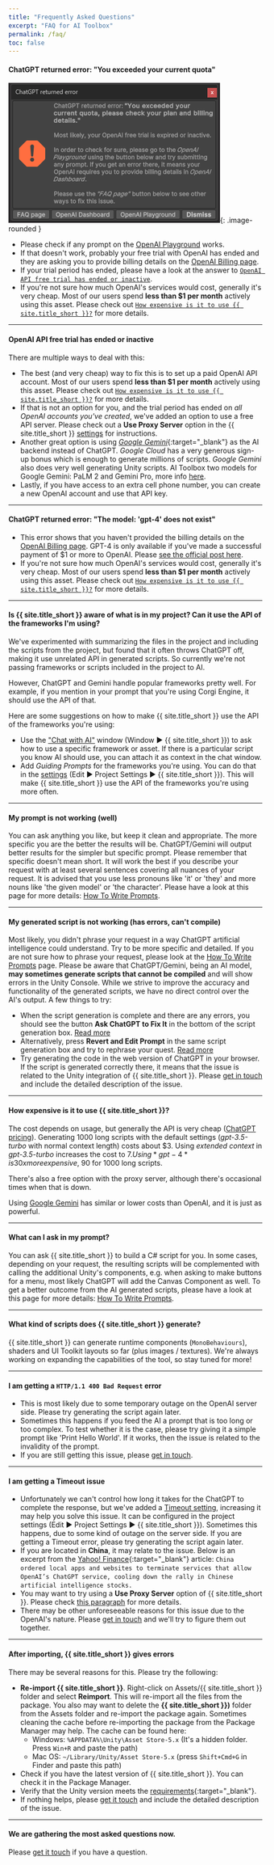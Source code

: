 ```yaml
---
title: "Frequently Asked Questions"
excerpt: "FAQ for AI Toolbox"
permalink: /faq/
toc: false
---
```


#### ChatGPT returned error: "You exceeded your current quota"

![](../assets/images/manual_images/quota-exceeded-error-window.png){: .image-rounded }

- Please check if any prompt on the [OpenAI Playground](https://platform.openai.com/playground) works.
- If that doesn't work, probably your free trial with OpenAI has ended and they are asking you to provide billing details on the [OpenAI Billing page](https://platform.openai.com/account/billing/overview).
- If your trial period has ended, please have a look at the answer to [`OpenAI API free trial has ended or inactive`](#openai-api-free-trial-has-ended-or-inactive).
- If you're not sure how much OpenAI's services would cost, generally it's very cheap. Most of our users spend **less than $1 per month** actively using this asset. Please check out [`How expensive is it to use {{ site.title_short }}?`](#how-expensive-is-it-to-use-ai-toolbox) for more details.

---

#### OpenAI API free trial has ended or inactive
There are multiple ways to deal with this:
- The best (and very cheap) way to fix this is to set up a paid OpenAI API account. Most of our users spend **less than $1 per month** actively using this asset. Please check out [`How expensive is it to use {{ site.title_short }}?`](#how-expensive-is-it-to-use-ai-toolbox) for more details.
- If that is not an option for you, and the trial period has ended on *all OpenAI accounts you've created*, we've added an option to use a free API server. Please check out a **Use Proxy Server** option in the {{ site.title_short }} [settings](/getting-started/#openai-api-key) for instructions.
- Another great option is using [*Google Gemini*](/gemini-set-up/){:target="_blank"} as the AI backend instead of ChatGPT. *Google Cloud* has a very generous sign-up bonus which is enough to generate millions of scripts. *Google Gemini* also does very well generating Unity scripts. AI Toolbox two models for Google Gemini: PaLM 2 and Gemini Pro, more info [here](/gemini-set-up/#google-gemini-models). 
- Lastly, if you have access to an extra cell phone number, you can create a new OpenAI account and use that API key.

---

#### ChatGPT returned error: "The model: 'gpt-4' does not exist"
- This error shows that you haven't provided the billing details on the [OpenAI Billing page](https://platform.openai.com/account/billing/overview). GPT-4 is only available if you've made a successful payment of $1 or more to OpenAI. Please [see the official post here](https://help.openai.com/en/articles/7102672-how-can-i-access-gpt-4).
- If you're not sure how much OpenAI's services would cost, generally it's very cheap. Most of our users spend **less than $1 per month** actively using this asset. Please check out [`How expensive is it to use {{ site.title_short }}?`](#how-expensive-is-it-to-use-ai-toolbox) for more details.

---

#### Is {{ site.title_short }} aware of what is in my project? Can it use the API of the frameworks I'm using?
We've experimented with summarizing the files in the project and including the scripts from the project, but found that it often throws ChatGPT off, making it use unrelated API in generated scripts. So currently we're not passing frameworks or scripts included in the project to AI.

However, ChatGPT and Gemini handle popular frameworks pretty well. For example, if you mention in your prompt that you're using Corgi Engine, it should use the API of that.

Here are some suggestions on how to make {{ site.title_short }} use the API of the frameworks you're using:
- Use the ["Chat with AI"](/getting-started/#chat-with-ai) window (Window ▶︎ {{ site.title_short }}) to ask how to use a specific framework or asset. If there is a particular script you know AI should use, you can attach it as context in the chat window.
- Add *Guiding Prompts* for the frameworks you're using. You can do that in the [settings](/getting-started/#guiding-prompts) (Edit ▶︎ Project Settings ▶︎ {{ site.title_short }}). This will make {{ site.title_short }} use the API of the frameworks you're using more often.

---

#### My prompt is not working (well)
You can ask anything you like, but keep it clean and appropriate. The more specific you are the better the results will be. ChatGPT/Gemini will output better results for the simpler but specific prompt. Please remember that specific doesn't mean short. It will work the best if you describe your request with at least several sentences covering all nuances of your request. It is advised that you use less pronouns like 'it' or 'they' and more nouns like 'the given model' or 'the character'. Please have a look at this page for more details: [How To Write Prompts](/how-to-write-prompts).

---

#### My generated script is not working (has errors, can't compile)
Most likely, you didn't phrase your request in a way ChatGPT artificial intelligence could understand. Try to be more specific and detailed. If you are not sure how to phrase your request, please look at the [How To Write Prompts](/how-to-write-prompts) page. Please be aware that ChatGPT/Gemini, being an AI model, **may sometimes generate scripts that cannot be compiled** and will show errors in the Unity Console. While we strive to improve the accuracy and functionality of the generated scripts, we have no direct control over the AI's output. A few things to try:
- When the script generation is complete and there are any errors, you should see the button **Ask ChatGPT to Fix It** in the bottom of the script generation box. [Read more](/getting-started/#editing-scripts)
- Alternatively, press **Revert and Edit Prompt** in the same script generation box and try to rephrase your quest. [Read more](/getting-started/#editing-scripts)
- Try generating the code in the web version of ChatGPT in your browser. If the script is generated correctly there, it means that the issue is related to the Unity integration of {{ site.title_short }}. Please [get in touch](/contact-details/) and include the detailed description of the issue.

---

#### How expensive is it to use {{ site.title_short }}?
The cost depends on usage, but generally the API is very cheap ([ChatGPT pricing](https://openai.com/pricing)).
Generating 1000 long scripts with the default settings (*gpt-3.5-turbo* with normal context length) costs about $3. Using *extended context* in *gpt-3.5-turbo* increases the cost to $7. Using *gpt-4* is 30x more expensive, ~$90 for 1000 long scripts.

There's also a free option with the proxy server, although there's occasional times when that is down.

Using [Google Gemini](/gemini-set-up/) has similar or lower costs than OpenAI, and it is just as powerful.

---

#### What can I ask in my prompt?
You can ask {{ site.title_short }} to build a C# script for you. In some cases, depending on your request, the resulting scripts will be complemented with calling the additional Unity's components, e.g. when asking to make buttons for a menu, most likely ChatGPT will add the Canvas Component as well. To get a better outcome from the AI generated scripts, please have a look at this page for more details: [How To Write Prompts](/how-to-write-prompts/).

---

#### What kind of scripts does {{ site.title_short }} generate?
{{ site.title_short }} can generate runtime components (`MonoBehaviours`), shaders and UI Toolkit layouts so far (plus images / textures). We're always working on expanding the capabilities of the tool, so stay tuned for more!

---

#### I am getting a `HTTP/1.1 400 Bad Request` error
- This is most likely due to some temporary outage on the OpenAI server side. Please try generating the script again later.
- Sometimes this happens if you feed the AI a prompt that is too long or too complex. To test whether it is the case, please try giving it a simple prompt like 'Print Hello World'. If it works, then the issue is related to the invalidity of the prompt.
- If you are still getting this issue, please [get in touch](/contact-details/).

---

#### I am getting a **Timeout** issue
- Unfortunately we can't control how long it takes for the ChatGPT to complete the response, but we've added a [Timeout setting](/getting-started/#general-settings), increasing it may help you solve this issue. It can be configured in the project settings (Edit ▶︎ Project Settings ▶︎ {{ site.title_short }}). Sometimes this happens, due to some kind of outage on the server side. If you are getting a Timeout error, please try generating the script again later.
- If you are located in **China**, it may relate to the issue. Below is an excerpt from the [Yahoo! Finance](https://finance.yahoo.com/news/chinas-ban-openais-chatgpt-likely-135040587.html){:target="_blank"} article:
`China ordered local apps and websites to terminate services that allow OpenAI’s ChatGPT service, cooling down the rally in Chinese artificial intelligence stocks.`
- You may want to try using a **Use Proxy Server** option of {{ site.title_short }}. Please check [this paragraph](/getting-started/#openai-api-key) for more details.
- There may be other unforeseeable reasons for this issue due to the OpenAI's nature. Please [get in touch](/contact-details/) and we'll try to figure them out together.

---

#### After importing, {{ site.title_short }} gives errors
There may be several reasons for this. Please try the following:
- **Re-import {{ site.title_short }}**. Right-click on Assets/{{ site.title_short }} folder and select **Reimport**. This will re-import all the files from the package. You also may want to delete the **{{ site.title_short }})** folder from the Assets folder and re-import the package again. Sometimes cleaning the cache before re-importing the package from the Package Manager may help. The cache can be found here:
  - Windows: `%APPDATA%\Unity\Asset Store-5.x` (It's a hidden folder. Press `Win+R` and paste the path)
  - Mac OS: `~/Library/Unity/Asset Store-5.x` (press `Shift+Cmd+G` in Finder and paste this path)
- Check if you have the latest version of {{ site.title_short }}. You can check it in the Package Manager.
- Verify that the Unity version meets the [requirements](https://u3d.as/334o?aid=1101lHzQ){:target="_blank"}.
- If nothing helps, please [get it touch](/contact-details/) and include the detailed description of the issue.

---

#### We are gathering the most asked questions now.
Please [get it touch](/contact-details/) if you have a question.
